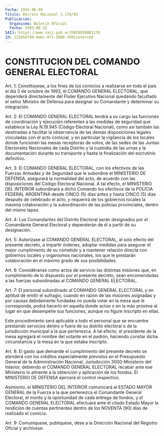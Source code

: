 ```yaml
---
Fecha: 1993-06-09
Título: Decreto Nacional 1.178/93
Publicación:
  Organismo: Boletín Oficial
  Fecha: 1993-06-15
SAIJ: https://www.saij.gob.ar/DN19930001178
Id: 123456789-0abc-871-1000-3991soterced
---
```

# CONSTITUCION DEL COMANDO GENERAL ELECTORAL

<a id="1"></a>
Art. 1: Constitúyese, a los fines de los comicios a realizarse en todo  el  país  el  día 3 de octubre de 1993, el COMANDO GENERAL ELECTORAL, que dependerá  directamente del Poder Ejecutivo Nacional quedando facultado el señor  Ministro  de  Defensa para designar su Comandante y determinar su integración.

<a id="2"></a>
Art.  2:  El  COMANDO  GENERAL ELECTORAL tendrá a su cargo las funciones de coordinación y ejecución  referentes  a las medidas de seguridad    que   establece  la  Ley  N.19.945  (Código  Electoral Nacional),  como  así    también  las  destinadas  a  facilitar  la observancia de las demás disposiciones  legales  vinculadas  con el acto  comicial,  y en particular la vigilancia de los locales donde funcionen las mesas  receptoras  de  votos,  de  las  sedes  de las Juntas  Electorales  Nacionales  de  cada Distrito y la custodia de las  urnas  y la documentación durante su  transporte  y  hasta  la finalización del escrutinio definitivo.

<a id="3"></a>
Art. 3: El COMANDO GENERAL ELECTORAL, con los efectivos de las Fuerzas  Armadas  y  de Seguridad que le subordine el MINISTERIO DE DEFENSA, asegurará la  normalidad  del  acto,  de  acuerdo  con las disposiciones  del  Código  Electoral  Nacional.  A  tal efecto, el MINISTERIO  DEL INTERIOR subordinará a dicho Comando los  efectivos de la POLICIA  FEDERAL ARGENTINA desde CINCO (5) días antes y hasta CINCO (5) días después  de  celebrado  el  acto, y requerirá de los gobiernos locales la máxima colaboración y la  subordinación de las policías provinciales, dentro del mismo lapso.

<a id="4"></a>
Art. 4: Los Comandantes del Distrito Electoral serán designados por  el Comandante General Electoral y dependerán de él a partir de su designación.

<a id="5"></a>
Art. 5: Autorízase al COMANDO GENERAL ELECTORAL, al solo efecto del  presente  decreto,  a  impartir  órdenes, adoptar medidas para asegurar  el  mejor  cumplimiento  de  su  cometido  y  a  mantener relación  directa  con  gobiernos locales y organismos  nacionales, los  que  le prestarán colaboración  en  el  máximo  grado  de  sus posibilidades.

<a id="6"></a>
Art.  6:  Considéranse  como  actos  de servicio las distintas misiones  que,  en  cumplimiento de lo dispuesto  por  el  presente decreto, sean encomendadas  a  las  fuerzas subordinadas al COMANDO GENERAL ELECTORAL.

<a id="7"></a>
Art. 7: El personal subordinado al COMANDO GENERAL ELECTORAL y en aptitud  de  emitir el sufragio, cuando en razón de las misiones asignadas y por causas  debidamente  fundadas  no pueda votar en la mesa que le corresponda, podrá hacerlo en aquella  donde actúe o en la más próxima al lugar en que desempeñe sus funciones,  aunque  no figure inscripto en ellas.

Este  procedimiento  será  aplicable  a  todo  el  personal que se encuentre  prestando  servicios  dentro  o  fuera  de  su  distrito electoral  o  de  la jurisdicción municipal a la que pertenezca.  A tal  efecto, el presidente  de  la  mesa  agregará  el  nombre  del votante  en  el  padrón,  haciendo constar dicha circunstancia y la mesa en la que estaba inscripto.

<a id="8"></a>
Art.  8:  El  gasto  que  demande el cumplimiento del presente decreto se atenderá con los créditos  especialmente previstos en el Presupuesto  General  de la Administración  Nacional,  Jurisdicción 3000-Ministerio  del  Interior,    debiendo    el  COMANDO  GENERAL ELECTORAL recabar ante ese Ministerio lo atinente  a la obtención y aplicación  de  los  fondos.  El MINISTERIO DE DEFENSA ejercerá  el control respectivo.

Asimismo, el MINISTERIO DEL INTERIOR  comunicará  al  ESTADO MAYOR GENERAL  de  la  Fuerza  a  la que pertenezca el Comandante General Electoral, el monto y la oportunidad  de  cada entrega de fondos, y el COMANDO GENERAL ELECTORAL efectuará ante  el citado Estado Mayor la  rendición  de cuentas pertinentes dentro de  los  NOVENTA  (90) días de realizado el comicio.

<a id="9"></a>
Art.  9: Comuníquese, publíquese, dése a la Dirección Nacional del Registro Oficial y archívese.